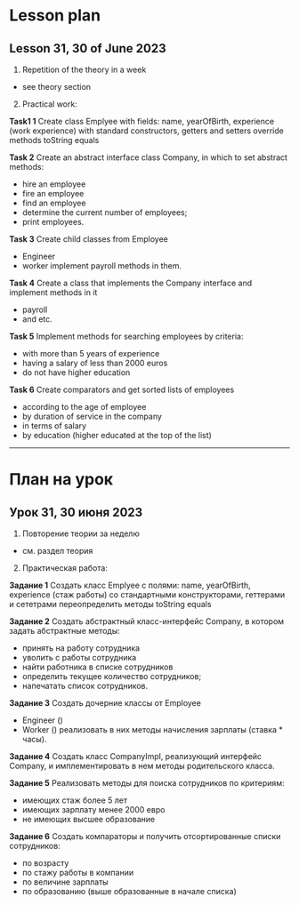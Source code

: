 # Lesson plan
## Lesson 31, 30 of June 2023

1. Repetition of the theory in a week
- see theory section

2. Practical work:

**Task1 1**
Create class Emplyee with fields:
name, yearOfBirth, experience (work experience)
with standard constructors, getters and setters
override methods
toString
equals

**Task 2**
Create an abstract interface class Company, in which to set abstract methods:
- hire an employee
- fire an employee
- find an employee
- determine the current number of employees;
- print employees.

**Task 3**
Create child classes from Employee
- Engineer
- worker
  implement payroll methods in them.

**Task 4**
Create a class that implements the Company interface and implement methods in it
- payroll
- and etc.

**Task 5**
Implement methods for searching employees by criteria:
- with more than 5 years of experience
- having a salary of less than 2000 euros
- do not have higher education

**Task 6**
Create comparators and get sorted lists of employees
- according to the age of employee 
- by duration of service in the company
- in terms of salary
- by education (higher educated at the top of the list)

________________________
# План на урок
## Урок 31, 30 июня 2023

1. Повторение теории за неделю 
- см. раздел теория

2. Практическая работа:

**Задание 1**
Создать класс Emplyee с полями:
name, yearOfBirth, experience (стаж работы)
со стандартными конструкторами, геттерами и сететрами
переопределить методы
toString
equals

**Задание 2**
Создать абстрактный класс-интерфейс Company, в котором задать абстрактные методы:
- принять на работу сотрудника
- уволить с работы сотрудника
- найти работника в списке сотрудников
- определить текущее количество сотрудников;
- напечатать список сотрудников.

**Задание 3**
Создать дочерние классы от Employee
- Engineer ()
- Worker ()
реализовать в них методы начисления зарплаты (ставка * часы).

**Задание 4**
Создать класс CompanyImpl, реализующий интерфейс Company, и имплементировать в нем методы 
родительского класса.

**Задание 5**
Реализовать методы для поиска сотрудников по критериям:
- имеющих стаж более 5 лет
- имеющих зарплату менее 2000 евро
- не имеющих высшее образование

**Задание 6**
Создать компараторы и получить отсортированные списки сотрудников: 
- по возрасту
- по стажу работы в компании
- по величине зарплаты
- по образованию (выше образованные в начале списка)
